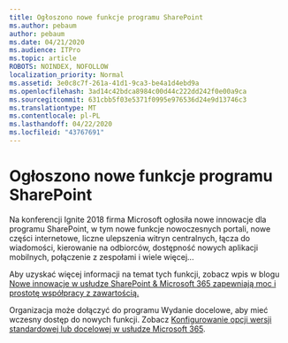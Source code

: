 ```yaml
---
title: Ogłoszono nowe funkcje programu SharePoint
ms.author: pebaum
author: pebaum
ms.date: 04/21/2020
ms.audience: ITPro
ms.topic: article
ROBOTS: NOINDEX, NOFOLLOW
localization_priority: Normal
ms.assetid: 3e0c8c7f-261a-41d1-9ca3-be4a1d4ebd9a
ms.openlocfilehash: 3ad14c42bdca8984c00d44c222dd242f0e00a9ca
ms.sourcegitcommit: 631cbb5f03e5371f0995e976536d24e9d13746c3
ms.translationtype: MT
ms.contentlocale: pl-PL
ms.lasthandoff: 04/22/2020
ms.locfileid: "43767691"
---
```

# <a name="sharepoint-new-features-announced"></a>Ogłoszono nowe funkcje programu SharePoint

Na konferencji Ignite 2018 firma Microsoft ogłosiła nowe innowacje dla programu SharePoint, w tym nowe funkcje nowoczesnych portali, nowe części internetowe, liczne ulepszenia witryn centralnych, łącza do wiadomości, kierowanie na odbiorców, dostępność nowych aplikacji mobilnych, połączenie z zespołami i wiele więcej...
  
Aby uzyskać więcej informacji na temat tych funkcji, zobacz wpis w blogu [Nowe innowacje w usłudze SharePoint &amp; Microsoft 365 zapewniają moc i prostotę współpracy z zawartością.](https://go.microsoft.com/fwlink/?linkid=2026502)
  
Organizacja może dołączyć do programu Wydanie docelowe, aby mieć wczesny dostęp do nowych funkcji. Zobacz [Konfigurowanie opcji wersji standardowej lub docelowej w usłudze Microsoft 365](https://docs.microsoft.com/office365/admin/manage/release-options-in-office-365).

